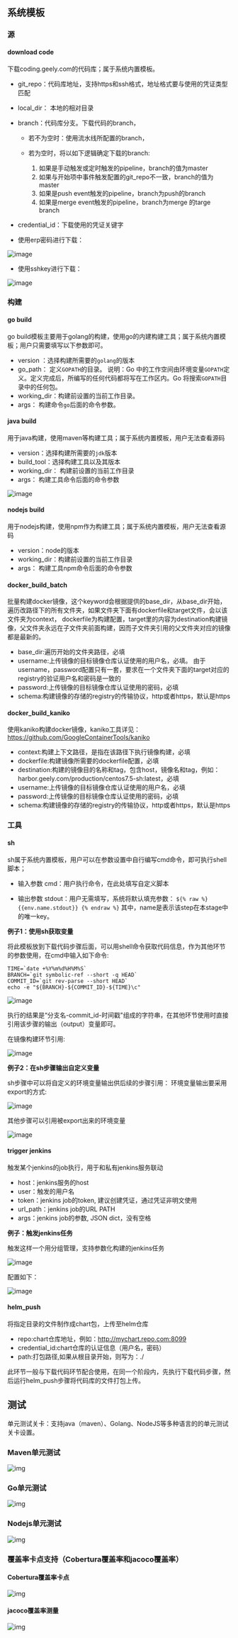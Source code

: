## 系统模板

### 源

#### download code

下载coding.geely.com的代码库；属于系统内置模板。

 - git_repo：代码库地址，支持https和ssh格式，地址格式要与使用的凭证类型匹配
 - local_dir： 本地的相对目录
 - branch：代码库分支。下载代码的branch，
   * 若不为空时：使用流水线所配置的branch，
   * 若为空时，将以如下逻辑确定下载的branch:

     1. 如果是手动触发或定时触发的pipeline，branch的值为master
     2. 如果与开始项中事件触发配置的git_repo不一致，branch的值为master
     3. 如果是push event触发的pipeline，branch为push的branch
     4. 如果是merge event触发的pipeline，branch为merge 的targe branch

 - credential_id：下载使用的凭证关键字
 - 使用erp密码进行下载：

![image](http://devops-minio.jdcloud.com/doc-image/All-Image/pipeline_template.assets/erp_download.png)

 - 使用sshkey进行下载：

![image](http://devops-minio.jdcloud.com/doc-image/All-Image/pipeline_template.assets/ssh_download.png)

### 构建

#### go build

go build模板主要用于golang的构建，使用go的内建构建工具；属于系统内置模板；用户只需要填写以下参数即可。

- version ：选择构建所需要的`golang`的版本
- go_path： 定义`GOPATH`的目录。
  说明：Go 中的工作空间由环境变量`GOPATH`定义。定义完成后，所编写的任何代码都将写在工作区内。Go 将搜索`GOPATH`目录中的任何包。
- working_dir：构建前设置的当前工作目录。
- args： 构建命令`go`后面的命令参数。

#### java build

用于java构建，使用maven等构建工具；属于系统内置模板，用户无法查看源码

 - version：选择构建所需要的`jdk`版本
 - build_tool：选择构建工具以及其版本
 - working_dir： 构建前设置的当前工作目录
 - args： 构建工具命令后面的命令参数

![image](http://devops-minio.jdcloud.com/doc-image/All-Image/pipeline_template.assets/java_build.png)

#### nodejs build

用于nodejs构建，使用npm作为构建工具；属于系统内置模板，用户无法查看源码

 - version：node的版本
 - working_dir：构建前设置的当前工作目录
 - args： 构建工具npm命令后面的命令参数

#### docker_build_batch

批量构建docker镜像，这个keyword会根据提供的base_dir，从base_dir开始，遍历改路径下的所有文件夹，如果文件夹下面有dockerfile和target文件，会以该文件夹为context， dockerfile为构建配置，target里的内容为destination构建镜像，父文件夹永远在子文件夹前面构建，因而子文件夹引用的父文件夹对应的镜像都是最新的。

- base_dir:遍历开始的文件夹路径，必填
- username:上传镜像的目标镜像仓库认证使用的用户名，必填。
  由于username，password配置只有一套，要求在一个文件夹下面的target对应的registry的验证用户名和密码是一致的
- password:上传镜像的目标镜像仓库认证使用的密码，必填
- schema:构建镜像的存储的registry的传输协议，http或者https，默认是https

#### docker_build_kaniko

使用kaniko构建docker镜像，kaniko工具详见：https://github.com/GoogleContainerTools/kaniko

- context:构建上下文路径，是指在该路径下执行镜像构建，必填
- dockerfile:构建镜像所需要的dockerfile配置，必填
- destination:构建的镜像目的名称和tag，包含host，镜像名和tag，例如：harbor.geely.com/production/centos7.5-sh:latest，必填
- username:上传镜像的目标镜像仓库认证使用的用户名，必填
- password:上传镜像的目标镜像仓库认证使用的密码，必填
- schema:构建镜像的存储的registry的传输协议，http或者https，默认是https

### 工具

#### sh

sh属于系统内置模板，用户可以在参数设置中自行编写cmd命令，即可执行shell脚本；

 - 输入参数 cmd：用户执行命令，在此处填写自定义脚本

 - 输出参数 stdout：用户无需填写，系统将默认填充参数： `${% raw %} {{env.name.stdout}} {% endraw %}`   其中，name是表示该step在本stage中的唯一key。

**例子1：使用sh获取变量**

将此模板放到下载代码步骤后面，可以用shell命令获取代码信息，作为其他环节的参数使用，在cmd中输入如下命令:

```
TIME=`date +%Y%m%d%H%M%S`
BRANCH=`git symbolic-ref --short -q HEAD`
COMMIT_ID=`git rev-parse --short HEAD`
echo -e "${BRANCH}-${COMMIT_ID}-${TIME}\c"
```

![image](http://devops-minio.jdcloud.com/doc-image/All-Image/pipeline_template.assets/shell-example1.png)

执行的结果是“分支名-commit_id-时间戳"组成的字符串，在其他环节使用时直接引用该步骤的输出（output）变量即可。

在镜像构建环节引用:

![image](http://devops-minio.jdcloud.com/doc-image/All-Image/pipeline_template.assets/shell-example.png)


**例子2：在sh步骤输出自定义变量**

sh步骤中可以将自定义的环境变量输出供后续的步骤引用：
环境变量输出要采用export的方式:

![image](http://devops-minio.jdcloud.com/doc-image/All-Image/pipeline_template.assets/sh_export.png)

其他步骤可以引用被export出来的环境变量

![image](http://devops-minio.jdcloud.com/doc-image/All-Image/pipeline_template.assets/sh_export1.png)


#### trigger jenkins

触发某个jenkins的job执行，用于和私有jenkins服务联动

 - host：jenkins服务的host
 - user：触发的用户名
 - token：jenkins job的token, 建议创建凭证，通过凭证非明文使用
 - url_path：jenkins job的URL PATH
 - args：jenkins job的参数, JSON dict，没有空格

**例子：触发jenkins任务**

触发这样一个用分组管理，支持参数化构建的jenkins任务

![image](http://devops-minio.jdcloud.com/doc-image/All-Image/pipeline_template.assets/jenkins2.png)

配置如下：

![image](http://devops-minio.jdcloud.com/doc-image/All-Image/pipeline_template.assets/jenkins1.png)

#### helm_push

将指定目录的文件制作成chart包，上传至helm仓库

- repo:chart仓库地址，例如：http://mychart.repo.com:8099
- credential_id:chart仓库的认证信息（用户名，密码）
- path:打包路径,如果从根目录开始，则写为：./

此环节一般与下载代码环节配合使用，在同一个阶段内，先执行下载代码步骤，然后运行helm_push步骤将代码库的文件打包上传。

## 测试

单元测试关卡：支持java（maven）、Golang、NodeJS等多种语言的的单元测试关卡设置。

### Maven单元测试

![img](http://devops-minio.jdcloud.com/doc-image/All-Image/pipeline_template.assets/clip_image002.jpg)

### Go单元测试

![img](http://devops-minio.jdcloud.com/doc-image/All-Image/pipeline_template.assets/clip_image004.jpg)

### Nodejs单元测试

![img](http://devops-minio.jdcloud.com/doc-image/All-Image/pipeline_template.assets/clip_image006.jpg)

### 覆盖率卡点支持（Cobertura覆盖率和jacoco覆盖率）

#### Cobertura覆盖率卡点

![img](http://devops-minio.jdcloud.com/doc-image/All-Image/pipeline_template.assets/clip_image008.jpg)

#### jacoco覆盖率测量

![img](http://devops-minio.jdcloud.com/doc-image/All-Image/pipeline_template.assets/clip_image010.jpg)

 
